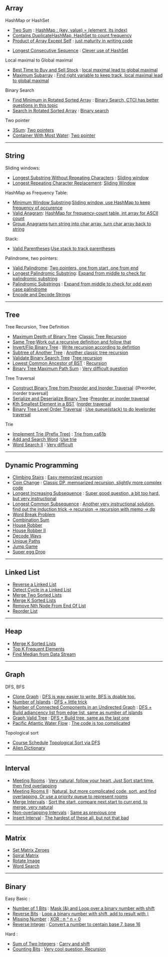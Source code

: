 ## Array

HashMap or HashSet

+ [Two Sum](https://leetcode.com/problems/two-sum/) : [HashMap : (key, value) = (element, its index)](1.Array/Two&#32;Sum.md)
+ [Contains Duplicate](https://leetcode.com/problems/contains-duplicate/)[HashMap, HashSet to count frequency](1.Array/Contains&#32;Duplicate.md)
+ [Product of Array Except Self](https://leetcode.com/problems/product-of-array-except-self/) : [just maturity in writing code](1.Array/Product&#32;of&#32;Array&#32;Ecept&#32;Self.md)
- [Longest Consecutive Sequence](https://leetcode.com/problems/longest-consecutive-sequence/) : [Clever use of HashSet](7.Graph/Longest&#32;Consecutive&#32;Sequence.md)
  

Local maximal to Global maximal

+ [Best Time to Buy and Sell Stock](https://leetcode.com/problems/best-time-to-buy-and-sell-stock/) : [local maximal lead to global maximal](1.Array/Buy&#32;and&#32;Sell&#32;Stock.md)
+ [Maximum Subarray](https://leetcode.com/problems/maximum-subarray/) : [Find right variable to keep track, local maximal lead to global maximal](1.Array/Maximum&#32;Subarray.md)


Binary Search

+ [Find Minimum in Rotated Sorted Array](https://leetcode.com/problems/find-minimum-in-rotated-sorted-array/) : [Binary Search, CTCI has better questions in this topic](1.Array/Find&#32;Mininum&#32;in&#32;rotated&#32;array.md)
+ [Search in Rotated Sorted Array](https://leetcode.com/problems/search-in-rotated-sorted-array/) : [Binary search](1.Array/Search&#32;in&#32;Rotated&#32;Array.md)


Two pointer

+ [3Sum](https://leetcode.com/problems/3sum/): [Two pointers](1.Array/Three&#32;Sum.md)
+ [Container With Most Water](https://leetcode.com/problems/container-with-most-water/): [Two pointer](1.Array/Container&#32;with&#32;most&#32;water.md)


---


## String

Sliding windows:

- [Longest Substring Without Repeating Characters](https://leetcode.com/problems/longest-substring-without-repeating-characters/) : [Sliding window](2.Strings/Longest&#32;Substring&#32;Without&#32;Repeating&#32;Characters.md)
- [Longest Repeating Character Replacement](https://leetcode.com/problems/longest-repeating-character-replacement/): [Sliding Window](2.Strings/Longest&#32;Repeating&#32;Character&#32;Replacement.md)

HashMap as Frequency Table:

- [Minimum Window Substring](https://leetcode.com/problems/minimum-window-substring/):[Sliding window, use HashMap to keep frequency of occurence](2.Strings/Minimum&#32;Window&#32;Substring.md)
- [Valid Anagram](https://leetcode.com/problems/valid-anagram/): [HashMap for frequency-count table, int array for ASCII count](2.Strings/Valid&#32;Anagram.md)
- [Group Anagrams](https://leetcode.com/problems/group-anagrams/):[turn string into char array, turn char array back to string](2.Strings/Group&#32;Anagrams.md)

Stack:

- [Valid Parentheses](https://leetcode.com/problems/valid-parentheses/):[Use stack to track parentheses](2.Strings/Valid&#32;Parentheses.md)

Palindrome, two pointers:

- [Valid Palindrome](https://leetcode.com/problems/valid-palindrome/): [Two pointers, one from start ,one from end](2.Strings/Valid&#32;Palindrome.md)
- [Longest Palindromic Substring](https://leetcode.com/problems/longest-palindromic-substring/): [Expand from middle to check for palindromic substring](2.Strings/Longest&#32;Palindromic&#32;Substring.md)
- [Palindromic Substrings](https://leetcode.com/problems/palindromic-substrings/) : [Expand from middle to check for odd even case palindrome](2.Strings/Palindromic&#32;Substrings.md)
- [Encode and Decode Strings](https://leetcode.com/problems/encode-and-decode-strings/)


---

## Tree

Tree Recursion, Tree Definition

- [Maximum Depth of Binary Tree](https://leetcode.com/problems/maximum-depth-of-binary-tree/) :[Classic Tree Recursion](3.Tree/Maximum&#32;Depth&#32;of&#32;Binary&#32;Tree.md)
- [Same Tree](https://leetcode.com/problems/same-tree/):[Work out a recursive definition and follow that](3.Tree/Same&#32;Tree.md)
- [Invert/Flip Binary Tree](https://leetcode.com/problems/invert-binary-tree/) : [Write recursion according to defintion](3.Tree/Invert&#32;Binary&#32;Tree.md)
- [Subtree of Another Tree](https://leetcode.com/problems/subtree-of-another-tree/) : [Another classic tree recursion](3.Tree/Subtree&#32;of&#32;another&#32;tree.md)
- [Validate Binary Search Tree](https://leetcode.com/problems/validate-binary-search-tree/) :[Tree recursion](3.Tree/Subtree&#32;of&#32;another&#32;tree.md)
- [Lowest Common Ancestor of BST](https://leetcode.com/problems/lowest-common-ancestor-of-a-binary-search-tree/) : [Recursion](3.Tree/Lowest&#32;common&#32;ancestor.md)
- [Binary Tree Maximum Path Sum](https://leetcode.com/problems/binary-tree-maximum-path-sum/) : [Very difficult question](3.Tree/Binary&#32;Tree&#32;Maximum&#32;Path&#32;Sum.md)


Tree Traversal

- [Construct Binary Tree from Preorder and Inorder Traversal](https://leetcode.com/problems/construct-binary-tree-from-preorder-and-inorder-traversal/) :[Preorder, inorder traversal]
- [Serialize and Deserialize Binary Tree](https://leetcode.com/problems/serialize-and-deserialize-binary-tree/) :[Preorder or inorder traversal](3.Tree/Serialize&#32;and&#32;Deserialize.md)
- [Kth Smallest Element in a BST](https://leetcode.com/problems/kth-smallest-element-in-a-bst/) :[Inorder traversal](3.Tree/Kth&#32;Smallest&#32;element.md)
- [Binary Tree Level Order Traversal](https://leetcode.com/problems/binary-tree-level-order-traversal/) : [Use queue(stack) to do levelorder traversal](3.Tree/Level&#32;Order&#32;Travel.md)
  

Trie

- [Implement Trie (Prefix Tree)](https://leetcode.com/problems/implement-trie-prefix-tree/) : [Trie from cs61b](../../Data&#32;Structure/6.Tries/Trie&#32;Set/MyTrieSet.java)
- [Add and Search Word](https://leetcode.com/problems/add-and-search-word-data-structure-design/) :[Use trie](3.Tree/Add&#32;and&#32;Search&#32;Word.md)
- [Word Search II](https://leetcode.com/problems/word-search-ii/) : [Very difficult](3.Tree/Word&#32;Search.md)

---

## Dynamic Programming

- [Climbing Stairs](https://leetcode.com/problems/climbing-stairs/) : [Easy memorized recursion](4.DP/Climbing&#32;Stairs.md)
- [Coin Change](https://leetcode.com/problems/coin-change/) : [Classic DP, memoarized recursion, slightly more complex code](4.DP/Coin&#32;Change.md)
- [Longest Increasing Subsequence](https://leetcode.com/problems/longest-increasing-subsequence/) : [Super good question, a bit too hard, but very instructional](4.DP/Longest&#32;Increasing&#32;Subsequence.md)
- [Longest Common Subsequence](https://leetcode.com/problems/longest-common-subsequence/) : [Another very instructional solution, find out the induction trick -> recursion -> recursion with memo -> dp](4.DP/Longest&#32;Common&#32;Subsequence.md)
- [Word Break Problem](https://leetcode.com/problems/word-break/)
- [Combination Sum](https://leetcode.com/problems/combination-sum-iv/)
- [House Robber](https://leetcode.com/problems/house-robber/)
- [House Robber II](https://leetcode.com/problems/house-robber-ii/)
- [Decode Ways](https://leetcode.com/problems/decode-ways/)
- [Unique Paths](https://leetcode.com/problems/unique-paths/)
- [Jump Game](https://leetcode.com/problems/jump-game/)
- [Super egg Drop](https://leetcode.com/problems/super-egg-drop/)


---




## Linked List

- [Reverse a Linked List](https://leetcode.com/problems/reverse-linked-list/)
- [Detect Cycle in a Linked List](https://leetcode.com/problems/linked-list-cycle/)
- [Merge Two Sorted Lists](https://leetcode.com/problems/merge-two-sorted-lists/)
- [Merge K Sorted Lists](https://leetcode.com/problems/merge-k-sorted-lists/)
- [Remove Nth Node From End Of List](https://leetcode.com/problems/remove-nth-node-from-end-of-list/)
- [Reorder List](https://leetcode.com/problems/reorder-list/)



---



## Heap

- [Merge K Sorted Lists](https://leetcode.com/problems/merge-k-sorted-lists/)
- [Top K Frequent Elements](https://leetcode.com/problems/top-k-frequent-elements/)
- [Find Median from Data Stream](https://leetcode.com/problems/find-median-from-data-stream/)

---

## Graph

DFS, BFS

- [Clone Graph](https://leetcode.com/problems/clone-graph/) : [DFS is way easier to write, BFS is doable too.](7.Graph/Clone&#32;Graph.md)
- [Number of Islands](https://leetcode.com/problems/number-of-islands/) : [DFS + little trick](7.Graph/Number&#32;of&#32;Islands.md)
- [Number of Connected Components in an Undirected Graph](https://leetcode.com/problems/number-of-connected-components-in-an-undirected-graph/) : [DFS + Build adjancency list from edge list, same as number of islands](7.Graph/Connected&#32;Components.md)
- [Graph Valid Tree](https://leetcode.com/problems/graph-valid-tree/) : [DFS + Build tree, same as the last one](7.Graph/Graph&#32;Valid&#32;Tree.md)
- [Pacific Atlantic Water Flow](https://leetcode.com/problems/pacific-atlantic-water-flow/) : [The code is too complicated](7.Graph/Water&#32;Flow.md)

Topological sort

- [Course Schedule](https://leetcode.com/problems/course-schedule/) [Topological Sort via DFS](7.Graph/Course&#32;Schedule.md)
- [Alien Dictionary](https://leetcode.com/problems/alien-dictionary/)



---

## Interval

- [Meeting Rooms](https://leetcode.com/problems/meeting-rooms/) : [Very natural, follow your heart, Just Sort start time, then find overlapping](8.Interval/1.Meeting&#32;Rooms.md)
- [Meeting Rooms II](https://leetcode.com/problems/meeting-rooms-ii/) : [Natural, but more complicated code, sort, and find overlapping, Or use a priority queue to represent rooms](8.Interval/2.Meeting&#32;Rooms&#32;II.md)
- [Merge Intervals](https://leetcode.com/problems/merge-intervals/) : [Sort the start, compare next.start to curr.end, to merge, very natural](8.Interval/3.Merge&#32;Intervals.md)
- [Non-overlapping Intervals](https://leetcode.com/problems/non-overlapping-intervals/) : [Same as previous one](8.Interval/4.Non&#32;Overlapping.md)
- [Insert Interval](https://leetcode.com/problems/insert-interval/) : [The hardest of these all, but not that bad](8.Interval/5.Insert&#32;Interval.md)

---

## Matrix

- [Set Matrix Zeroes](https://leetcode.com/problems/set-matrix-zeroes/)
- [Spiral Matrix](https://leetcode.com/problems/spiral-matrix/)
- [Rotate Image](https://leetcode.com/problems/rotate-image/)
- [Word Search](https://leetcode.com/problems/word-search/)

---

## Binary

Easy Basic :

- [Number of 1 Bits](https://leetcode.com/problems/number-of-1-bits/) : [Mask (&) and Loop over a binary number with shift](9.others/Number&#32;of&#32;1&#32;Bits.md)
- [Reverse Bits](https://leetcode.com/problems/reverse-bits/) : [Loop a binary number with shift, add to result with `|` ](9.others/Reverse&#32;Bits.md)
- [Missing Number](https://leetcode.com/problems/missing-number/) : [XOR : n ^ n = 0](9.others/Missing&#32;Number.md)
- [Reverse Integer](https://leetcode.com/problems/reverse-integer/solution/) : [Convert a number to centain base 7, base 16](9.others/Reverse&#32;Integer.md)
  
Hard :

- [Sum of Two Integers](https://leetcode.com/problems/sum-of-two-integers/) : [Carry and shift](9.others/Sum&#32;of&#32;Two&#32;Integers.md)
- [Counting Bits](https://leetcode.com/problems/counting-bits/) : [Very cool question, Recursion](9.others/Count&#32;Bits.md)







